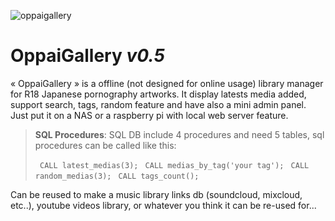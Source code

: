 ![oppaigallery](https://cloud.githubusercontent.com/assets/8536299/19834013/e1c40426-9e4e-11e6-9bc1-330371a97092.png)

OppaiGallery *v0.5*
=========
« OppaiGallery » is a offline (not designed for online usage) library manager for R18 Japanese pornography artworks.
It display latests media added, support search, tags, random feature and have also a mini admin panel.
Just put it on a NAS or a raspberry pi with local web server feature.

> **SQL Procedures**: 
> SQL DB include 4 procedures and need 5 tables, sql procedures can be called like this:
>
>```  CALL latest_medias(3); ```
>```  CALL medias_by_tag('your tag'); ```
>```  CALL random_medias(3); ```
>```  CALL tags_count(); ```

Can be reused to make a music library links db (soundcloud, mixcloud, etc..), youtube videos library, or whatever you think it can be re-used for...
